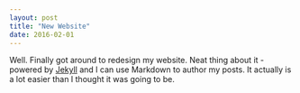 ```yaml
---
layout: post
title: "New Website"
date: 2016-02-01
---
```


Well. Finally got around to redesign my website. Neat thing about it - powered by [Jekyll](http://jekyllrb.com) and I can use Markdown to author my posts. It actually is a lot easier than I thought it was going to be.
